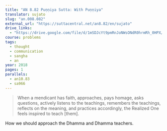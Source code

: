 ```yaml
---
title: "AN 8.82 Puṇṇiya Sutta: With Puṇṇiya"
translator: sujato
slug: "an.008.082"
external_url: "https://suttacentral.net/an8.82/en/sujato"
drive_links:
  - "https://drive.google.com/file/d/1mSDJcYt9pmRnJoNWsONdR0hrmRh_0HPX/view?usp=drivesdk"
course: problems
tags:
  - thought
  - communication
  - sangha
  - an
year: 2018
pages: 1
parallels:
  - an10.83
  - sa966
---
```


> When a mendicant has faith, approaches, pays homage, asks questions, actively listens to the teachings, remembers the teachings, reflects on the meaning, and practices accordingly, the Realized One feels inspired to teach [them].

How we should approach the Dhamma and Dhamma teachers.
